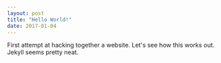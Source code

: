 ```yaml
---
layout: post
title: "Hello World!"
date: 2017-01-04
---
```


First attempt at hacking together a website. Let's see how this works out. Jekyll seems pretty neat.
